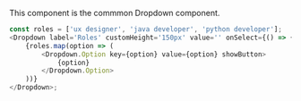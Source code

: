 This component is the commmon Dropdown component.

```js
const roles = ['ux designer', 'java developer', 'python developer'];
<Dropdown label='Roles' customHeight='150px' value='' onSelect={() => {}}>
    {roles.map(option => (
        <Dropdown.Option key={option} value={option} showButton>
            {option}
        </Dropdown.Option>
    ))}
</Dropdown>;
```
